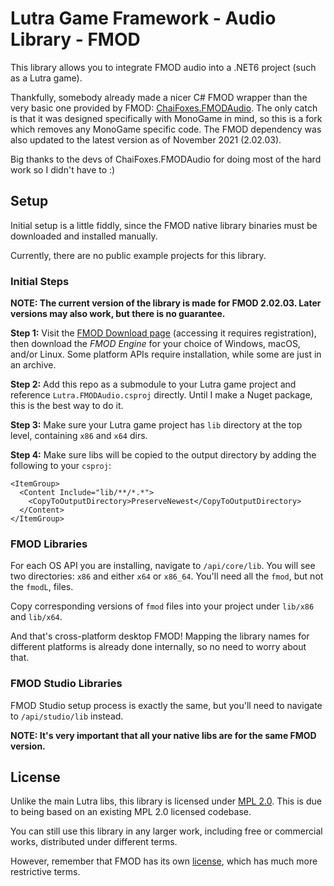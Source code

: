 # Lutra Game Framework - Audio Library - FMOD

This library allows you to integrate FMOD audio into a .NET6 project (such as a Lutra game).

Thankfully, somebody already made a nicer C# FMOD wrapper than the very basic one provided by FMOD: [ChaiFoxes.FMODAudio](https://github.com/Martenfur/ChaiFoxes.FMODAudio).
The only catch is that it was designed specifically with MonoGame in mind, so this is a fork which removes any MonoGame specific code.
The FMOD dependency was also updated to the latest version as of November 2021 (2.02.03).

Big thanks to the devs of ChaiFoxes.FMODAudio for doing most of the hard work so I didn't have to :)

## Setup

Initial setup is a little fiddly, since the FMOD native library binaries must be downloaded and installed manually.

Currently, there are no public example projects for this library.

### Initial Steps

**NOTE: The current version of the library is made for FMOD 2.02.03. Later versions may also work, but there is no guarantee.**

**Step 1:** Visit the [FMOD Download page](https://www.fmod.com/download) (accessing it requires registration), then download the *FMOD Engine* for your choice of Windows, macOS, and/or Linux.
Some platform APIs require installation, while some are just in an archive.

**Step 2:** Add this repo as a submodule to your Lutra game project and reference `Lutra.FMODAudio.csproj` directly.
Until I make a Nuget package, this is the best way to do it.

**Step 3:** Make sure your Lutra game project has `lib` directory at the top level, containing `x86` and `x64` dirs.

**Step 4:** Make sure libs will be copied to the output directory by adding the following to your `csproj`:

    <ItemGroup>
      <Content Include="lib/**/*.*">
        <CopyToOutputDirectory>PreserveNewest</CopyToOutputDirectory>
      </Content>
    </ItemGroup>

### FMOD Libraries

For each OS API you are installing, navigate to `/api/core/lib`. 
You will see two directories: `x86` and either `x64` or `x86_64`.
You'll need all the `fmod`, but not the `fmodL`, files.

Copy corresponding versions of `fmod` files into your project under `lib/x86` and `lib/x64`.

And that's cross-platform desktop FMOD!
Mapping the library names for different platforms is already done internally, so no need to worry about that.

### FMOD Studio Libraries

FMOD Studio setup process is exactly the same, but you'll need to navigate to `/api/studio/lib` instead. 

**NOTE: It's very important that all your native libs are for the same FMOD version.**

## License

Unlike the main Lutra libs, this library is licensed under [MPL 2.0](http://mozilla.org/MPL/2.0/).
This is due to being based on an existing MPL 2.0 licensed codebase.

You can still use this library in any larger work, including free or commercial works, distributed under different terms.

However, remember that FMOD has its own [license](https://fmod.com/licensing), which has much more restrictive terms.
